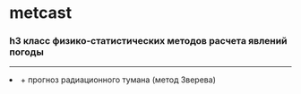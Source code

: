 # metcast
### h3 **класс физико-статистических методов расчета явлений погоды**
<hr>
<li> + прогноз радиационного тумана (метод Зверева)
